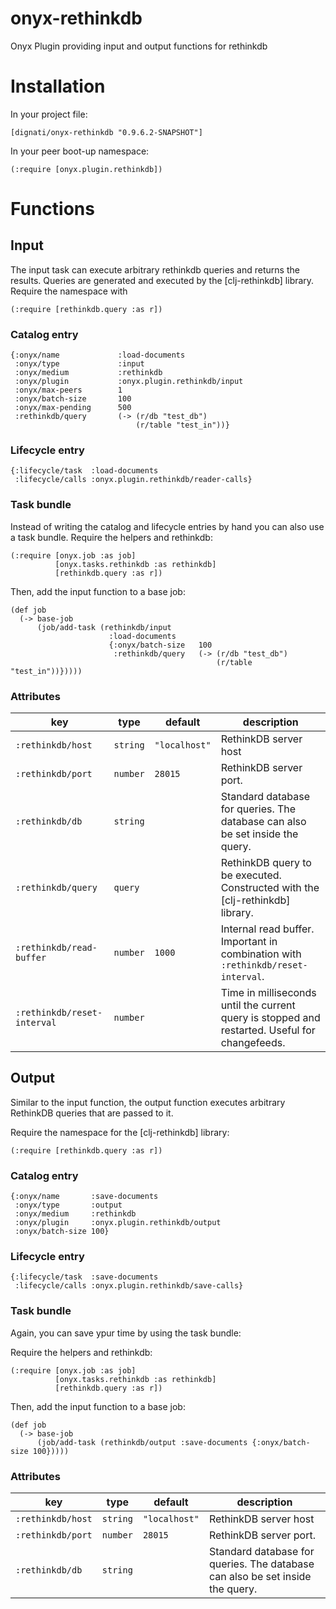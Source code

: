 # onyx-rethinkdb
Onyx Plugin providing input and output functions for rethinkdb

# Installation

In your project file:

```
[dignati/onyx-rethinkdb "0.9.6.2-SNAPSHOT"]
```

In your peer boot-up namespace:

```
(:require [onyx.plugin.rethinkdb])
```

# Functions

## Input

The input task can execute arbitrary rethinkdb queries and returns the results. Queries are generated and executed by
the [clj-rethinkdb] library. Require the namespace with

```
(:require [rethinkdb.query :as r])
```

### Catalog entry

```
{:onyx/name             :load-documents
 :onyx/type             :input
 :onyx/medium           :rethinkdb
 :onyx/plugin           :onyx.plugin.rethinkdb/input
 :onyx/max-peers        1
 :onyx/batch-size       100
 :onyx/max-pending      500
 :rethinkdb/query       (-> (r/db "test_db")
                            (r/table "test_in"))}
```

### Lifecycle entry

```
{:lifecycle/task  :load-documents
 :lifecycle/calls :onyx.plugin.rethinkdb/reader-calls}
```

### Task bundle

Instead of writing the catalog and lifecycle entries by hand you can also use a task bundle.
Require the helpers and rethinkdb:

```
(:require [onyx.job :as job]
          [onyx.tasks.rethinkdb :as rethinkdb]
          [rethinkdb.query :as r])
```

Then, add the input function to a base job:

```
(def job
  (-> base-job
      (job/add-task (rethinkdb/input
                      :load-documents
                      {:onyx/batch-size   100
                       :rethinkdb/query   (-> (r/db "test_db")
                                              (r/table "test_in"))}))))
```

### Attributes

| key                        | type      | default       | description
|----------------------------|-----------|---------------|-------------
|`:rethinkdb/host`           | `string`  | `"localhost"` | RethinkDB server host
|`:rethinkdb/port`           | `number`  | `28015`       | RethinkDB server port.
|`:rethinkdb/db`             | `string`  |               | Standard database for queries. The database can also be set inside the query.
|`:rethinkdb/query`          | `query`   |               | RethinkDB query to be executed. Constructed with the [clj-rethinkdb] library.
|`:rethinkdb/read-buffer`    | `number`  | `1000`        | Internal read buffer. Important in combination with `:rethinkdb/reset-interval`.
|`:rethinkdb/reset-interval` | `number`  |               | Time in milliseconds until the current query is stopped and restarted. Useful for changefeeds.


## Output

Similar to the input function, the output function executes arbitrary RethinkDB queries that are passed to it.

Require the namespace for the [clj-rethinkdb] library:

```
(:require [rethinkdb.query :as r])
```


### Catalog entry

```
{:onyx/name       :save-documents
 :onyx/type       :output
 :onyx/medium     :rethinkdb
 :onyx/plugin     :onyx.plugin.rethinkdb/output
 :onyx/batch-size 100}
```

### Lifecycle entry

```
{:lifecycle/task  :save-documents
 :lifecycle/calls :onyx.plugin.rethinkdb/save-calls}
```

### Task bundle

Again, you can save ypur time by using the task bundle:

Require the helpers and rethinkdb:

```
(:require [onyx.job :as job]
          [onyx.tasks.rethinkdb :as rethinkdb]
          [rethinkdb.query :as r])
```

Then, add the input function to a base job:

```
(def job
  (-> base-job
      (job/add-task (rethinkdb/output :save-documents {:onyx/batch-size 100}))))
```

### Attributes

| key                        | type      | default       | description
|----------------------------|-----------|---------------|-------------
|`:rethinkdb/host`           | `string`  | `"localhost"` | RethinkDB server host
|`:rethinkdb/port`           | `number`  | `28015`       | RethinkDB server port.
|`:rethinkdb/db`             | `string`  |               | Standard database for queries. The database can also be set inside the query.
